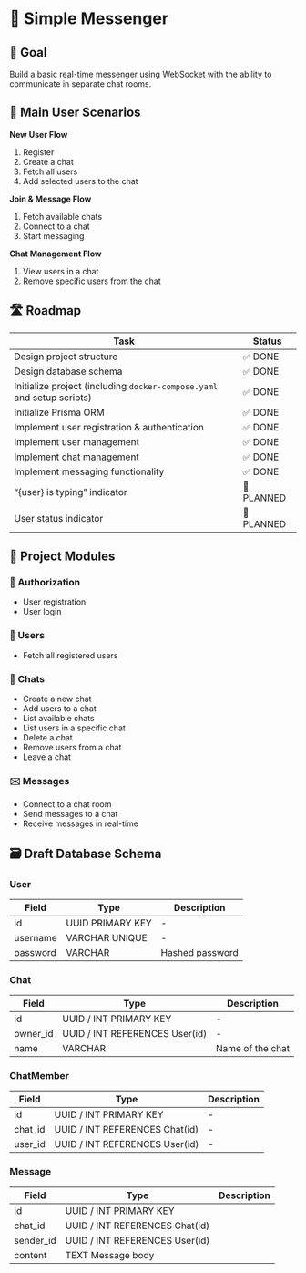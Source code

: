 # 📡 Simple Messenger

## 🎯 Goal

Build a basic real-time messenger using WebSocket with the ability to communicate in separate chat rooms.

## 👣 Main User Scenarios

**New User Flow**

1. Register
2. Create a chat
3. Fetch all users
4. Add selected users to the chat

**Join & Message Flow**

1. Fetch available chats
2. Connect to a chat
3. Start messaging

**Chat Management Flow**

1. View users in a chat
2. Remove specific users from the chat

## 🛣️ Roadmap

| Task                                                                   | Status     |
| ---------------------------------------------------------------------- | ---------- |
| Design project structure                                               | ✅ DONE    |
| Design database schema                                                 | ✅ DONE    |
| Initialize project (including `docker-compose.yaml` and setup scripts) | ✅ DONE    |
| Initialize Prisma ORM                                                  | ✅ DONE    |
| Implement user registration & authentication                           | ✅ DONE    |
| Implement user management                                              | ✅ DONE    |
| Implement chat management                                              | ✅ DONE    |
| Implement messaging functionality                                      | ✅ DONE    |
| “{user} is typing” indicator                                           | 🔧 PLANNED |
| User status indicator                                                  | 🔧 PLANNED |

## 🧩 Project Modules

### 🔐 Authorization

- User registration
- User login

### 👥 Users

- Fetch all registered users

### 💬 Chats

- Create a new chat
- Add users to a chat
- List available chats
- List users in a specific chat
- Delete a chat
- Remove users from a chat
- Leave a chat

### ✉️ Messages

- Connect to a chat room
- Send messages to a chat
- Receive messages in real-time

## 🗃️ Draft Database Schema

### User

| Field    | Type             | Description     |
| -------- | ---------------- | --------------- |
| id       | UUID PRIMARY KEY | -               |
| username | VARCHAR UNIQUE   | -               |
| password | VARCHAR          | Hashed password |

### Chat

| Field    | Type                           | Description      |
| -------- | ------------------------------ | ---------------- |
| id       | UUID / INT PRIMARY KEY         | -                |
| owner_id | UUID / INT REFERENCES User(id) | -                |
| name     | VARCHAR                        | Name of the chat |

### ChatMember

| Field   | Type                           | Description |
| ------- | ------------------------------ | ----------- |
| id      | UUID / INT PRIMARY KEY         | -           |
| chat_id | UUID / INT REFERENCES Chat(id) | -           |
| user_id | UUID / INT REFERENCES User(id) | -           |

### Message

| Field     | Type                           | Description |
| --------- | ------------------------------ | ----------- |
| id        | UUID / INT PRIMARY KEY         |             |
| chat_id   | UUID / INT REFERENCES Chat(id) |             |
| sender_id | UUID / INT REFERENCES User(id) |             |
| content   | TEXT Message body              |             |
